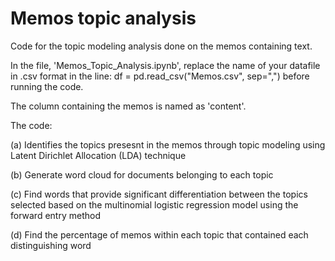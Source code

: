 # Memos topic analysis
Code for the topic modeling analysis done on the memos containing text.

In the file, 'Memos_Topic_Analysis.ipynb', replace the name of your datafile in .csv format in the line: df = pd.read_csv("Memos.csv", sep=",") before running the code.

The column containing the memos is named as 'content'.

The code:

(a) Identifies the topics presesnt in the memos through topic modeling using Latent Dirichlet Allocation (LDA) technique

(b) Generate word cloud for documents belonging to each topic

(c) Find words that provide significant differentiation between the topics selected based on the multinomial logistic regression model using the forward entry method

(d) Find the percentage of memos within each topic that contained each distinguishing word
